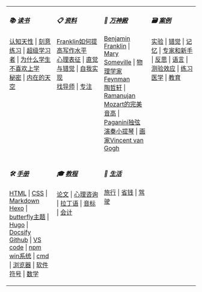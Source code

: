 <table>
<tbody><tr valign="top">
    <td width="25%">
    <h5>📚 
    <a href="#/读书/"><b>读书</b></a>
    </h5>
    <p>
    <a href="#/读书/学习/认知天性.md">认知天性</a> | <a href="#/读书/学习/刻意练习.md">刻意练习</a> | <a href="#/读书/学习/超级学习者.md">超级学习者</a> | <a href="#/读书/学习/为什么学生不喜欢上学.md">为什么学生不喜欢上学</a><br>
    <a href="#/读书/神秘/秘密.md">秘密</a> | <a href="#/读书/神秘/内在的天空.md">内在的天空</a><br>
    </p>
    </td>
    <td width="25%">
    <h5>📋 
    <a href="#/引用/资料/"><b>资料</b></a>
    </h5>
    <p>
    <a href="#/引用/资料/写作/Franklin如何提高写作水平.md">Franklin如何提高写作水平</a><br>
    <a href="#/引用/资料/心理/心理表征.md">心理表征</a> | <a href="#/引用/资料/心理/直觉与错觉.md">直觉与错觉</a> | <a href="#/引用/资料/心理/自我实现.md">自我实现</a><br>
    <a href="#/引用/资料/学习/找导师.md">找导师</a> | <a href="#/引用/资料/学习/专注.md">专注</a><br>
    </p>
    </td>
    <td width="25%">
    <h5>👑 
    <a href="#/引用/人物/"><b>万神殿</b></a>
    </h5>
    <p>
    <a href="#/引用/人物/专家/Benjamin-Franklin.md">Benjamin Franklin</a> | <a href="#/引用/人物/专家/Mary-Someville.md">Mary Someville</a> | <a href="#/引用/人物/专家/物理学家Feynman.md">物理学家Feynman</a><br>
    <a href="#/引用/人物/专家/数学/陶哲轩.md">陶哲轩</a> | <a href="#/引用/人物/专家/数学/Ramanujan.md">Ramanujan</a><br>
    <a href="#/引用/人物/艺术/Mozart的完美音高.md">Mozart的完美音高</a> | <a href="#/引用/人物/艺术/Paganini独弦演奏小提琴.md">Paganini独弦演奏小提琴</a> | <a href="#/引用/人物/艺术/画家Vincent-van-Gogh.md">画家Vincent van Gogh</a><br>
    </p>
    </td>
    <td width="25%">
    <h5>🗃️ 
    <a href="#/引用/案例/"><b>案例</b></a>
    </h5>
    <p>
    <a href="#/引用/案例/心理/实验.md">实验</a> | <a href="#/引用/案例/心理/错觉.md">错觉</a> | <a href="#/引用/案例/心理/学习/记忆.md">记忆</a> | <a href="#/引用/案例/心理/学习/专家和新手.md">专家和新手</a> | <a href="#/引用/案例/心理/学习/反思.md">反思</a> | <a href="#/引用/案例/心理/学习/语言.md">语言</a> | <a href="#/引用/案例/心理/学习/测验效应/">测验效应</a> | <a href="#/引用/案例/心理/学习/练习/">练习</a><br>
    <a href="#/引用/案例/医学/">医学</a> | <a href="#/引用/案例/教育/">教育</a><br>
    </p>
    </td>
</tr>
<tr valign="top">
    <td width="25%">
    <h5>🛠️ 
    <a href="#/手册/"><b>手册</b></a>
    </h5>
    <p>
    <a href="#/手册/网站/语法/HTML.md">HTML</a> | <a href="#/手册/网站/语法/CSS.md">CSS</a> | <a href="#/手册/网站/语法/Markdown.md">Markdown</a><br>
    <a href="#/手册/网站/博客/hexo.md">Hexo</a> | <a href="#手册/网站/博客/butterfly主题说明书.md">butterfly主题</a> | <a href="#/手册/网站/博客/hugo.md">Hugo</a> | <a href="#/手册/网站/博客/docsify.md">Docsify</a><br/>
    <a href="#/手册/开发/Github.md">Github</a> | <a href="#/手册/开发/VScode.md">VS code</a> | <a href="#/手册/开发/npm.md">npm</a><br>
    <a href="#/手册/PC/win系统.md">win系统</a> | <a href="#/手册/PC/cmd.md">cmd</a> | <a href="#/手册/PC/浏览器.md">浏览器</a> | <a href="#/手册/PC/软件/">软件</a><br>
    <a href="#/手册/语言/符号.md">符号</a> | <a href="#/手册/数学.md">数学</a><br>
    </p>
    </td>
    <td width="25%">
    <h5>🎓 
    <a href="#/教程/"><b>教程</b></a>
    </h5>
    <p>
    <a href="#/教程/考试/研究生/论文.md">论文</a> | <a href="#/教程/考试/研究生/心理咨询.md">心理咨询</a> | <a href="#/教程/语言/拉丁语.md">拉丁语</a> | <a href="#/教程/语言/音标.md">音标</a> | <a href="#/教程/考试/会计/">会计</a><br>
    </p>
    </td>
    <td width="25%">
    <h5>🍰 
    <a href="#/生活/"><b>生活</b></a>
    </h5>
    <p>
    <a href="#/生活/旅行.md">旅行</a> | <a href="#/生活/省钱.md">省钱</a> | <a href="#/生活/驾驶.md">驾驶</a><br>
    </p>
    </td>
</tr>
</tbody></table>